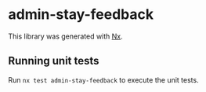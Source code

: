 # admin-stay-feedback

This library was generated with [Nx](https://nx.dev).

## Running unit tests

Run `nx test admin-stay-feedback` to execute the unit tests.
